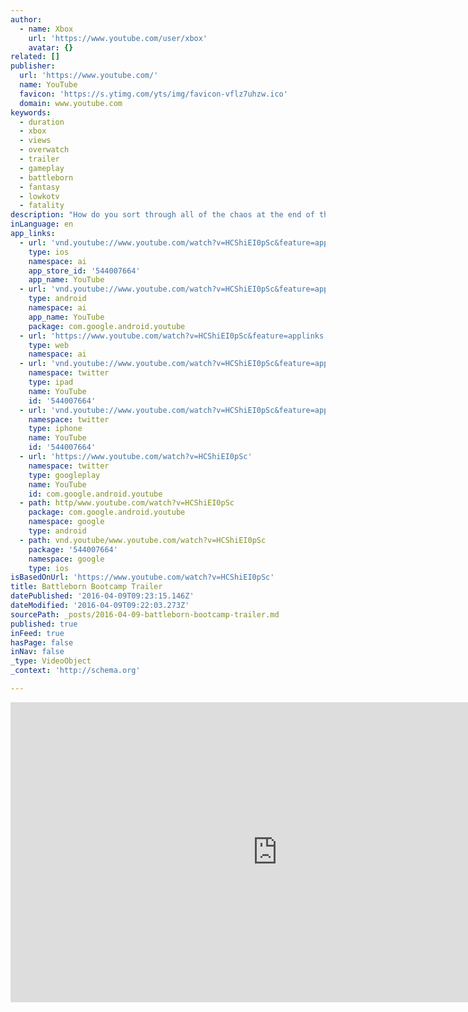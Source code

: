 ```yaml
---
author:
  - name: Xbox
    url: 'https://www.youtube.com/user/xbox'
    avatar: {}
related: []
publisher:
  url: 'https://www.youtube.com/'
  name: YouTube
  favicon: 'https://s.ytimg.com/yts/img/favicon-vflz7uhzw.ico'
  domain: www.youtube.com
keywords:
  - duration
  - xbox
  - views
  - overwatch
  - trailer
  - gameplay
  - battleborn
  - fantasy
  - lowkotv
  - fatality
description: "How do you sort through all of the chaos at the end of the universe? Don't worry, we've got just the thing! If you don't know what Battleborn is - or just need some help sorting the nihilistic robots from the star-consuming extradimensional horrors - watch this trailer to get ALL of the details."
inLanguage: en
app_links:
  - url: 'vnd.youtube://www.youtube.com/watch?v=HCShiEI0pSc&feature=applinks'
    type: ios
    namespace: ai
    app_store_id: '544007664'
    app_name: YouTube
  - url: 'vnd.youtube://www.youtube.com/watch?v=HCShiEI0pSc&feature=applinks'
    type: android
    namespace: ai
    app_name: YouTube
    package: com.google.android.youtube
  - url: 'https://www.youtube.com/watch?v=HCShiEI0pSc&feature=applinks'
    type: web
    namespace: ai
  - url: 'vnd.youtube://www.youtube.com/watch?v=HCShiEI0pSc&feature=applinks'
    namespace: twitter
    type: ipad
    name: YouTube
    id: '544007664'
  - url: 'vnd.youtube://www.youtube.com/watch?v=HCShiEI0pSc&feature=applinks'
    namespace: twitter
    type: iphone
    name: YouTube
    id: '544007664'
  - url: 'https://www.youtube.com/watch?v=HCShiEI0pSc'
    namespace: twitter
    type: googleplay
    name: YouTube
    id: com.google.android.youtube
  - path: http/www.youtube.com/watch?v=HCShiEI0pSc
    package: com.google.android.youtube
    namespace: google
    type: android
  - path: vnd.youtube/www.youtube.com/watch?v=HCShiEI0pSc
    package: '544007664'
    namespace: google
    type: ios
isBasedOnUrl: 'https://www.youtube.com/watch?v=HCShiEI0pSc'
title: Battleborn Bootcamp Trailer
datePublished: '2016-04-09T09:23:15.146Z'
dateModified: '2016-04-09T09:22:03.273Z'
sourcePath: _posts/2016-04-09-battleborn-bootcamp-trailer.md
published: true
inFeed: true
hasPage: false
inNav: false
_type: VideoObject
_context: 'http://schema.org'

---
```

<iframe src="https://cdn.embedly.com/widgets/media.html?src=https%3A%2F%2Fwww.youtube.com%2Fembed%2FHCShiEI0pSc%3Ffeature%3Doembed&amp;url=https%3A%2F%2Fwww.youtube.com%2Fwatch%3Fv%3DHCShiEI0pSc&amp;image=https%3A%2F%2Fi.ytimg.com%2Fvi%2FHCShiEI0pSc%2Fhqdefault.jpg&amp;key=b7d04c9b404c499eba89ee7072e1c4f7&amp;type=text%2Fhtml&amp;schema=youtube" width="854" height="480" scrolling="no" frameborder="0" allowfullscreen="allowfullscreen" style=""></iframe>